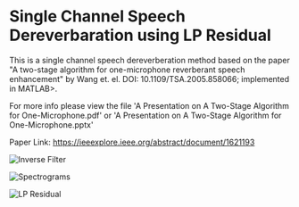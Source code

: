# Single Channel Speech Dereverbaration using LP Residual
This is a single channel speech dereverberation method based on the paper "A two-stage algorithm for one-microphone reverberant speech enhancement" by Wang et. el. DOI: 10.1109/TSA.2005.858066; implemented in MATLAB>.

For more info please view the file 'A Presentation on A Two-Stage Algorithm for One-Microphone.pdf' or 'A Presentation on A Two-Stage Algorithm for One-Microphone.pptx'

Paper Link: https://ieeexplore.ieee.org/abstract/document/1621193

![Inverse Filter](https://i.imgur.com/QX8dsGB.png)


![Spectrograms](https://i.imgur.com/kN3XB6L.png)


![LP Residual](https://i.imgur.com/ORsDts5.png)
